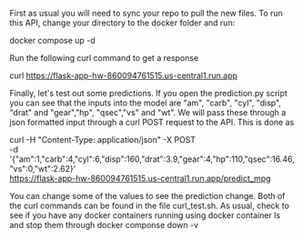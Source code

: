 First as usual you will need to sync your repo to pull the new files. To run this API, change your directory to the docker folder and run:

docker compose up -d

Run the following curl command to get a response

curl https://flask-app-hw-860094761515.us-central1.run.app

Finally, let's test out some predictions. If you open the prediction.py script you can see that the inputs into the model are "am", "carb", "cyl", "disp", "drat" and "gear","hp", "qsec","vs" and "wt". We will pass these through a json formatted input through a curl POST request to the API. This is done as

curl -H "Content-Type: application/json" -X POST \
  -d '{"am":1,"carb":4,"cyl":6,"disp":160,"drat":3.9,"gear":4,"hp":110,"qsec":16.46,"vs":0,"wt":2.62}' \
  https://flask-app-hw-860094761515.us-central1.run.app/predict_mpg



You can change some of the values to see the prediction change. Both of the curl commands can be found in the file curl_test.sh. As usual, check to see if you have any docker containers running using docker container ls and stop them through docker componse down -v
